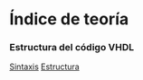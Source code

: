 # Índice de teoría
### Estructura del código VHDL
[Sintaxis](teoriaVHDL/Sintaxis.md)
[Estructura](teoriaVHDL/Estructura.md)
